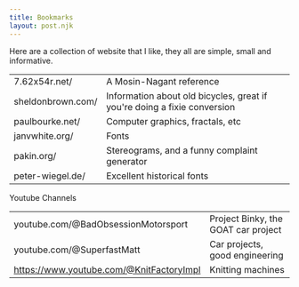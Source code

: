 ```yaml
---
title: Bookmarks
layout: post.njk
---
```


Here are a collection of website that I like, they all are simple, small and informative.

|                   |                                                                          |
| ----------------- | ------------------------------------------------------------------------ |
| 7.62x54r.net/     | A Mosin-Nagant reference                                                 |
| sheldonbrown.com/ | Information about old bicycles, great if you're doing a fixie conversion |
| paulbourke.net/   | Computer graphics, fractals, etc                                         |
| janvwhite.org/    | Fonts                                                                    |
| pakin.org/        | Stereograms, and a funny complaint generator                             |
| peter-wiegel.de/  | Excellent historical fonts                                               |

Youtube Channels

|                                      |                                     |
| ------------------------------------ | ----------------------------------- |
| youtube.com/@BadObsessionMotorsport | Project Binky, the GOAT car project |
| youtube.com/@SuperfastMatt          | Car projects, good engineering      |
| https://www.youtube.com/@KnitFactoryImpl | Knitting machines |
